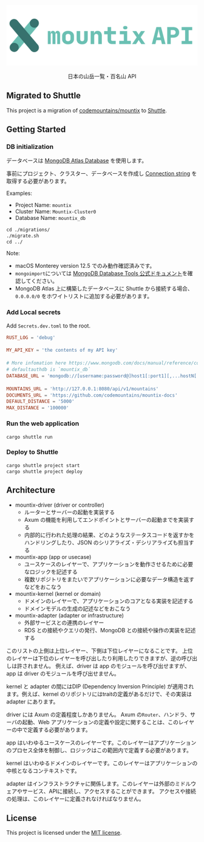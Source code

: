 <div align="center">
  <img src="assets/mountix-logo.png" alt="mountix api"/>
  <p>日本の山岳一覧・百名山 API</p>
</div>

## Migrated to Shuttle

This project is a migration of [codemountains/mountix](https://github.com/codemountains/mountix) to [Shuttle](https://www.shuttle.rs/).

## Getting Started

### DB initialization

データベースは [MongoDB Atlas Database](https://www.mongodb.com/ja-jp/atlas/database) を使用します。

事前にプロジェクト、クラスター、データベースを作成し [Connection string](https://www.mongodb.com/docs/manual/reference/connection-string/) を取得する必要があります。

Examples:

- Project Name: `mountix`
- Cluster Name: `Mountix-Cluster0`
- Database Name: `mountix_db`

```shell
cd ./migrations/
./migrate.sh
cd ../
```

Note:

- macOS Monterey version 12.5 でのみ動作確認済みです。
- `mongoimport`については [MongoDB Database Tools 公式ドキュメント](https://www.mongodb.com/docs/database-tools/)を確認してください。
- MongoDB Atlas 上に構築したデータベースに Shuttle から接続する場合、`0.0.0.0/0` をホワイトリストに追加する必要があります。

### Add Local secrets

Add `Secrets.dev.toml` to the root.

```toml
RUST_LOG = 'debug'

MY_API_KEY = 'the contents of my API key'

# More infomation here https://www.mongodb.com/docs/manual/reference/connection-string/
# defaultauthdb is `mountix_db`
DATABASE_URL = 'mongodb://[username:password@]host1[:port1][,...hostN[:portN]][/[defaultauthdb][?options]]'

MOUNTAINS_URL = 'http://127.0.0.1:8080/api/v1/mountains'
DOCUMENTS_URL = 'https://github.com/codemountains/mountix-docs'
DEFAULT_DISTANCE = '5000'
MAX_DISTANCE = '100000'
```

### Run the web application

```shell
cargo shuttle run
```

### Deploy to Shuttle

```shell
cargo shuttle project start
cargo shuttle project deploy
```

## Architecture

- mountix-driver (driver or controller)
  - ルーターとサーバーの起動を実装する
  - Axum の機能を利用してエンドポイントとサーバーの起動までを実装する
  - 内部的に行われた処理の結果、どのようなステータスコードを返すかをハンドリングしたり、JSON のシリアライズ・デシリアライズも担当する
- mountix-app (app or usecase)
  - ユースケースのレイヤーで、アプリケーションを動作させるために必要なロジックを記述する
  - 複数リポジトリをまたいでアプリケーションに必要なデータ構造を返すなどをおこなう
- mountix-kernel (kernel or domain)
  - ドメインのレイヤーで、アプリケーションのコアとなる実装を記述する
  - ドメインモデルの生成の記述などをおこなう
- mountix-adapter (adapter or infrastructure)
  - 外部サービスとの連携のレイヤー
  - RDS との接続やクエリの発行、MongoDB との接続や操作の実装を記述する

このリストの上側は上位レイヤー、下側は下位レイヤーになることです。
上位のレイヤーは下位のレイヤーを呼び出したり利用したりできますが、逆の呼び出しは許されません。
例えば、driver は app のモジュールを呼び出せますが、app は driver のモジュールを呼び出せません。

kernel と adapter の間にはDIP (Dependency Inversion Principle) が適用されます。例えば、kernel のリポジトリにはtraitの定義があるだけで、その実装は adapter にあります。

driver には Axum の定義程度しかありません。 Axum の`Router`、ハンドラ、サーバの起動、Web アプリケーションの定義や設定に関することは、このレイヤーの中で定義する必要があります。

app はいわゆるユースケースのレイヤーです。このレイヤーはアプリケーションのプロセス全体を制御し、ロジックはこの範囲内で定義する必要があります。

kernel はいわゆるドメインのレイヤーです。このレイヤーはアプリケーションの中核となるコンテキストです。

adapter はインフラストラクチャに関係します。このレイヤーは外部のミドルウェアやサービス、APIに接続し、アクセスすることができます。 アクセスや接続の処理は、このレイヤーに定義されなければなりません。

## License

This project is licensed under the [MIT license](LICENSE).
